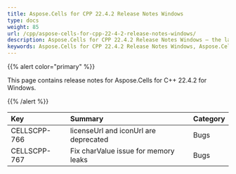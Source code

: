 ```yaml
---
title: Aspose.Cells for CPP 22.4.2 Release Notes Windows
type: docs
weight: 85
url: /cpp/aspose-cells-for-cpp-22-4-2-release-notes-windows/
description: Aspose.Cells for CPP 22.4.2 Release Notes Windows – the latest enhancements, new features, and fixes.
keywords: Aspose.Cells for CPP 22.4.2 Release Notes Windows, Aspose.Cells for CPP 22.4.2 Windows updates and fixes
---
```


{{% alert color="primary" %}}

This page contains release notes for Aspose.Cells for C++ 22.4.2 for Windows.

{{% /alert %}}

|**Key**|**Summary**|**Category**|
| :- | :- | :- |
|CELLSCPP-766|licenseUrl and iconUrl are deprecated |Bugs|
|CELLSCPP-767|Fix charValue issue for memory leaks |Bugs|